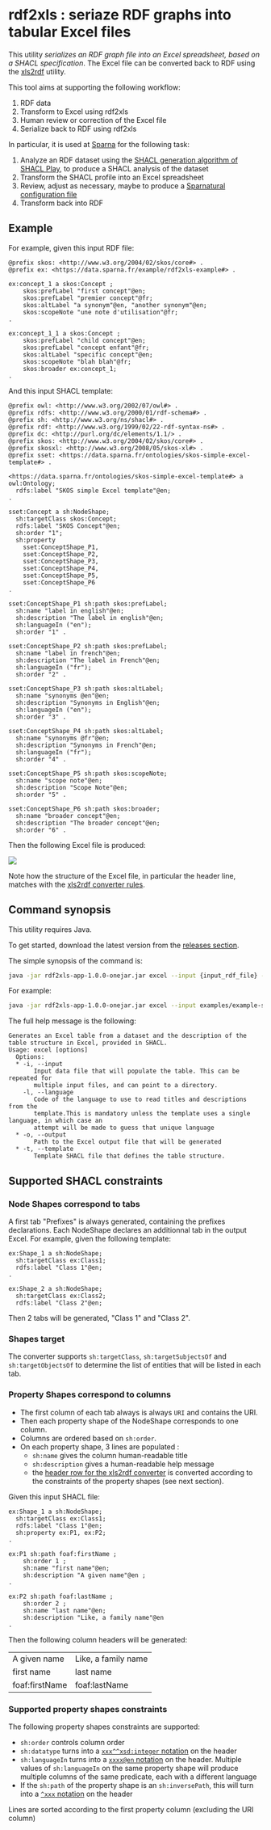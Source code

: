 # rdf2xls : seriaze RDF graphs into tabular Excel files


This utility _serializes an RDF graph file into an Excel spreadsheet, based on a SHACL specification_. The Excel file can be converted back to RDF using the [xls2rdf](https://xls2rdf.sparna.fr) utility.

This tool aims at supporting the following workflow:

1. RDF data
2. Transform to Excel using rdf2xls
3. Human review or correction of the Excel file
4. Serialize back to RDF using rdf2xls

In particular, it is used at [Sparna](https://sparna.fr) for the following task:

1. Analyze an RDF dataset using the [SHACL generation algorithm of SHACL Play](https://shacl-play.sparna.fr/play/generate#documentation), to produce a SHACL analysis of the dataset
2. Transform the SHACL profile into an Excel spreadsheet
3. Review, adjust as necessary, maybe to produce a [Sparnatural configuration file](https://docs.sparnatural.eu/SHACL-based-configuration.html)
4. Transform back into RDF


## Example

For example, given this input RDF file:

```turtle
@prefix skos: <http://www.w3.org/2004/02/skos/core#> .
@prefix ex: <https://data.sparna.fr/example/rdf2xls-example#> .

ex:concept_1 a skos:Concept ;
	skos:prefLabel "first concept"@en;
	skos:prefLabel "premier concept"@fr;
	skos:altLabel "a synonym"@en, "another synonym"@en;
	skos:scopeNote "une note d'utilisation"@fr;
.

ex:concept_1_1 a skos:Concept ;
	skos:prefLabel "child concept"@en;
	skos:prefLabel "concept enfant"@fr;
	skos:altLabel "specific concept"@en;
	skos:scopeNote "blah blah"@fr;
	skos:broader ex:concept_1;
.
```


And this input SHACL template:

```turtle
@prefix owl: <http://www.w3.org/2002/07/owl#> .
@prefix rdfs: <http://www.w3.org/2000/01/rdf-schema#> .
@prefix sh: <http://www.w3.org/ns/shacl#> .
@prefix rdf: <http://www.w3.org/1999/02/22-rdf-syntax-ns#> .
@prefix dc: <http://purl.org/dc/elements/1.1/> .
@prefix skos: <http://www.w3.org/2004/02/skos/core#> .
@prefix skosxl: <http://www.w3.org/2008/05/skos-xl#> .
@prefix sset: <https://data.sparna.fr/ontologies/skos-simple-excel-template#> .

<https://data.sparna.fr/ontologies/skos-simple-excel-template#> a owl:Ontology;
  rdfs:label "SKOS simple Excel template"@en;
.

sset:Concept a sh:NodeShape;
  sh:targetClass skos:Concept;
  rdfs:label "SKOS Concept"@en;
  sh:order "1";
  sh:property 
    sset:ConceptShape_P1,
    sset:ConceptShape_P2,
    sset:ConceptShape_P3,
    sset:ConceptShape_P4,
    sset:ConceptShape_P5,
    sset:ConceptShape_P6
.

sset:ConceptShape_P1 sh:path skos:prefLabel;
  sh:name "label in english"@en;
  sh:description "The label in english"@en;
  sh:languageIn ("en");
  sh:order "1" .

sset:ConceptShape_P2 sh:path skos:prefLabel;
  sh:name "label in french"@en;
  sh:description "The label in French"@en;
  sh:languageIn ("fr");
  sh:order "2" .

sset:ConceptShape_P3 sh:path skos:altLabel;
  sh:name "synonyms @en"@en;
  sh:description "Synonyms in English"@en;
  sh:languageIn ("en");
  sh:order "3" .

sset:ConceptShape_P4 sh:path skos:altLabel;
  sh:name "synonyms @fr"@en;
  sh:description "Synonyms in French"@en;
  sh:languageIn ("fr");
  sh:order "4" .

sset:ConceptShape_P5 sh:path skos:scopeNote;
  sh:name "scope note"@en;
  sh:description "Scope Note"@en;
  sh:order "5" .

sset:ConceptShape_P6 sh:path skos:broader;
  sh:name "broader concept"@en;
  sh:description "The broader concept"@en;
  sh:order "6" .
```

Then the following Excel file is produced:

![](https://raw.githubusercontent.com/sparna-git/rdf2xls/refs/heads/main/examples/example-skos.png)

Note how the structure of the Excel file, in particular the header line, matches with the [xls2rdf converter rules](https://xls2rdf.sparna.fr/rest/doc.html).


## Command synopsis

This utility requires Java.

To get started, download the latest version from the [releases section](https://github.com/sparna-git/rdf2xls/releases).

The simple synopsis of the command is:

```sh
java -jar rdf2xls-app-1.0.0-onejar.jar excel --input {input_rdf_file} --template {shacl_template_file} --output {output_file.xls}
```

For example:

```sh
java -jar rdf2xls-app-1.0.0-onejar.jar excel --input examples/example-skos.ttl --template examples/example-skos-template.ttl --output examples/example-skos.xls
```

The full help message is the following:

```
Generates an Excel table from a dataset and the description of the table structure in Excel, provided in SHACL.
Usage: excel [options]
  Options:
  * -i, --input
       Input data file that will populate the table. This can be repeated for
       multiple input files, and can point to a directory.
    -l, --language
       Code of the language to use to read titles and descriptions from the
       template.This is mandatory unless the template uses a single language, in which case an
       attempt will be made to guess that unique language
  * -o, --output
       Path to the Excel output file that will be generated
  * -t, --template
       Template SHACL file that defines the table structure.
```

## Supported SHACL constraints

### Node Shapes correspond to tabs

A first tab "Prefixes" is always generated, containing the prefixes declarations.
Each NodeShape declares an additionnal tab in the output Excel. For example, given the following template:

```turtle
ex:Shape_1 a sh:NodeShape;
  sh:targetClass ex:Class1;
  rdfs:label "Class 1"@en;
.

ex:Shape_2 a sh:NodeShape;
  sh:targetClass ex:Class2;
  rdfs:label "Class 2"@en;
```

Then 2 tabs will be generated, "Class 1" and "Class 2".

### Shapes target

The converter supports `sh:targetClass`, `sh:targetSubjectsOf` and `sh:targetObjectsOf` to determine the list of entities that will be listed in each tab.


### Property Shapes correspond to columns

- The first column of each tab always is always `URI` and contains the URI.
- Then each property shape of the NodeShape corresponds to one column.
- Columns are ordered based on `sh:order`.
- On each property shape, 3 lines are populated :
	- `sh:name` gives the column human-readable title
	- `sh:description` gives a human-readable help message
	- the [header row for the xls2rdf converter](https://xls2rdf.sparna.fr/rest/doc.html#sheet-body-processing) is converted according to the constraints of the property shapes (see next section).

Given this input SHACL file:

```turtle
ex:Shape_1 a sh:NodeShape;
  sh:targetClass ex:Class1;
  rdfs:label "Class 1"@en;
  sh:property ex:P1, ex:P2;
.

ex:P1 sh:path foaf:firstName ;
	sh:order 1 ;
	sh:name "first name"@en;
	sh:description "A given name"@en ;
.

ex:P2 sh:path foaf:lastName ;
	sh:order 2 ;
	sh:name "last name"@en;
	sh:description "Like, a family name"@en
.
```

Then the following column headers will be generated:

|            |                   |
|------------|-------------------|
|A given name|Like, a family name|
|first name  | last name         |
|foaf:firstName|foaf:lastName|

### Supported property shapes constraints

The following property shapes constraints are supported:
- `sh:order` controls column order
- `sh:datatype` turns into a [`xxx^^xsd:integer` notation](https://xls2rdf.sparna.fr/rest/doc.html#generating-values-with-datatypes) on the header
- `sh:languageIn` turns into a [`xxxx@en` notation](https://xls2rdf.sparna.fr/rest/doc.html#generating-multilingual-values) on the header. Multiple values of `sh:languageIn` on the same property shape will produce multiple columns of the same predicate, each with a different language
- If the `sh:path` of the property shape is an `sh:inversePath`, this will turn into a [`^xxx` notation](https://xls2rdf.sparna.fr/rest/doc.html#generating-skos-collection-with-object-to-subject-columns) on the header

Lines are sorted according to the first property column (excluding the URI column)